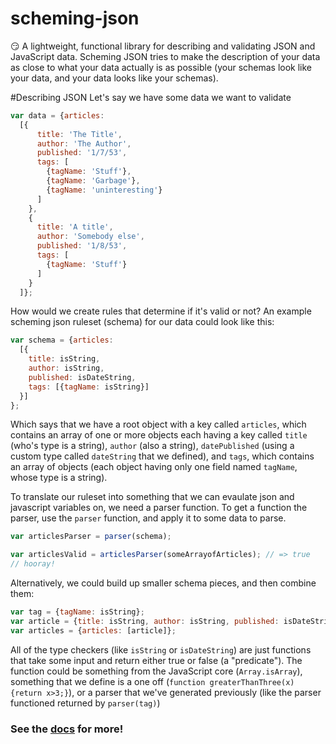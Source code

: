 # scheming-json
😏 A lightweight, functional library for describing and validating JSON and JavaScript data. Scheming JSON tries to make the description of your data as close to what your data actually is as possible (your schemas look like your data, and your data looks like your schemas).

#Describing JSON
Let's say we have some data we want to validate
```javascript
var data = {articles: 
  [{
      title: 'The Title',
      author: 'The Author',
      published: '1/7/53',
      tags: [
        {tagName: 'Stuff'},
        {tagName: 'Garbage'},
        {tagName: 'uninteresting'}
      ]
    },
    {
      title: 'A title',
      author: 'Somebody else',
      published: '1/8/53',
      tags: [
        {tagName: 'Stuff'}
      ]
    }
  ]};
```
How would we create rules that determine if it's valid or not? An example scheming json ruleset (schema) for our data could look like this:
```javascript
var schema = {articles: 
  [{
    title: isString,
    author: isString,
    published: isDateString,
    tags: [{tagName: isString}]
  }]
};
```
Which says that we have a root object with a key called `articles`, which contains an array of one or more objects each having a key called `title` (who's type is a string), `author` (also a string), `datePublished` (using a custom type called `dateString` that we defined), and `tags`, which contains an array of objects (each object having only one field named `tagName`, whose type is a string).

To translate our ruleset into something that we can evaulate json and javascript variables on, we need a parser function. To get a function the parser, use the `parser` function, and apply it to some data to parse.
```javascript
var articlesParser = parser(schema);

var articlesValid = articlesParser(someArrayofArticles); // => true
// hooray!
```

Alternatively, we could build up smaller schema pieces, and then combine them:
```javascript
var tag = {tagName: isString};
var article = {title: isString, author: isString, published: isDateString, tags[tag]};
var articles = {articles: [article]};
```
All of the type checkers (like `isString` or `isDateString`) are just functions that take some input and return either true or false (a "predicate"). The function could be something from the JavaScript core (`Array.isArray`), something that we define is a one off (`function greaterThanThree(x){return x>3;}`), or a parser that we've generated previously (like the parser functioned returned by `parser(tag)`)

### See the [docs](https://drewsynan.github.io/scheming-json/) for more!
